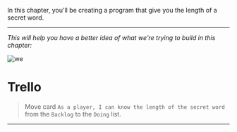 ﻿
In this chapter, you'll be creating a program that give you the length of a secret word.

---
*This will help you have a better idea of what we're trying to build in this chapter:*



![we](https://i.ibb.co/K5z0mVy/we.gif)




# Trello
> Move card  `As a player, I can know the length of the secret word`  from the  `Backlog`  to the  `Doing`  list.

----------
